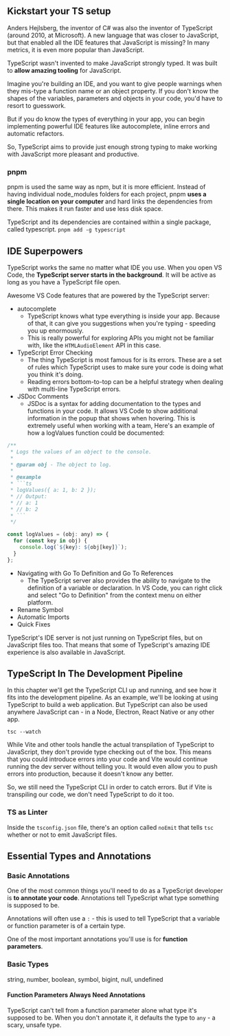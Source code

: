 ## Kickstart your TS setup

Anders Hejlsberg, the inventor of C# was also the inventor of TypeScript (around 2010, at Microsoft). A new language that was closer to JavaScript, but that enabled all the IDE features that JavaScript is missing? In many metrics, it is even more popular than JavaScript.

TypeScript wasn't invented to make JavaScript strongly typed. It was built to **allow amazing tooling** for JavaScript.

Imagine you're building an IDE, and you want to give people warnings when they mis-type a function name or an object property. If you don't know the shapes of the variables, parameters and objects in your code, you'd have to resort to guesswork.

But if you do know the types of everything in your app, you can begin implementing powerful IDE features like autocomplete, inline errors and automatic refactors.

So, TypeScript aims to provide just enough strong typing to make working with JavaScript more pleasant and productive.

### pnpm

pnpm is used the same way as npm, but it is more efficient. Instead of having individual node_modules folders for each project, pnpm **uses a single location on your computer** and hard links the dependencies from there. This makes it run faster and use less disk space.

TypeScript and its dependencies are contained within a single package, called typescript. `pnpm add -g typescript`


## IDE Superpowers

TypeScript works the same no matter what IDE you use. When you open VS Code, the **TypeScript server starts in the background**. It will be active as long as you have a TypeScript file open.

Awesome VS Code features that are powered by the TypeScript server:
- autocomplete
   - TypeScript knows what type everything is inside your app. Because of that, it can give you suggestions when you're typing - speeding you up enormously.
   - This is really powerful for exploring APIs you might not be familiar with, like the `HTMLAudioElement` API in this case.
- TypeScript Error Checking
   - The thing TypeScript is most famous for is its errors. These are a set of rules which TypeScript uses to make sure your code is doing what you think it's doing.
   - Reading errors bottom-to-top can be a helpful strategy when dealing with multi-line TypeScript errors.
- JSDoc Comments
   - JSDoc is a syntax for adding documentation to the types and functions in your code. It allows VS Code to show additional information in the popup that shows when hovering. This is extremely useful when working with a team, Here's an example of how a logValues function could be documented:
```js
/**
 * Logs the values of an object to the console.
 *
 * @param obj - The object to log.
 *
 * @example
 * ```ts
 * logValues({ a: 1, b: 2 });
 * // Output:
 * // a: 1
 * // b: 2
 * ```
 */

const logValues = (obj: any) => {
  for (const key in obj) {
    console.log(`${key}: ${obj[key]}`);
  }
};
```
- Navigating with Go To Definition and Go To References
   - The TypeScript server also provides the ability to navigate to the definition of a variable or declaration. In VS Code, you can right click and select "Go to Definition" from the context menu on either platform.
- Rename Symbol
- Automatic Imports
- Quick Fixes

TypeScript's IDE server is not just running on TypeScript files, but on JavaScript files too. That means that some of TypeScript's amazing IDE experience is also available in JavaScript.


## TypeScript In The Development Pipeline

In this chapter we'll get the TypeScript CLI up and running, and see how it fits into the development pipeline. As an example, we'll be looking at using TypeScript to build a web application. But TypeScript can also be used anywhere JavaScript can - in a Node, Electron, React Native or any other app.

`tsc --watch`

While Vite and other tools handle the actual transpilation of TypeScript to JavaScript, they don't provide type checking out of the box. This means that you could introduce errors into your code and Vite would continue running the dev server without telling you. It would even allow you to push errors into production, because it doesn't know any better.

So, we still need the TypeScript CLI in order to catch errors. But if Vite is transpiling our code, we don't need TypeScript to do it too.

### TS as Linter
Inside the `tsconfig.json` file, there's an option called `noEmit` that tells `tsc` whether or not to emit JavaScript files.


## Essential Types and Annotations

### Basic Annotations

One of the most common things you'll need to do as a TypeScript developer is **to annotate your code**. Annotations tell TypeScript what type something is supposed to be.

Annotations will often use a `:` - this is used to tell TypeScript that a variable or function parameter is of a certain type.

One of the most important annotations you'll use is for **function parameters**.

### Basic Types
string, number, boolean, symbol, bigint, null, undefined

#### Function Parameters Always Need Annotations

TypeScript can't tell from a function parameter alone what type it's supposed to be. When you don't annotate it, it defaults the type to `any` - a scary, unsafe type.

